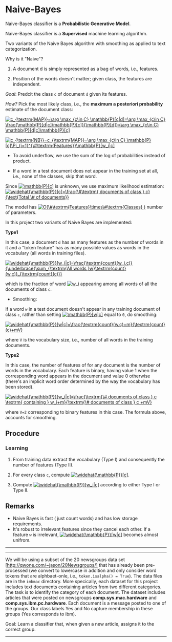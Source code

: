 # Naive-Bayes

Naive-Bayes classifier is a **Probabilistic Generative Model**.

Naive-Bayes classifier is a **Supervised** machine learning algorithm.
 
 Two variants of the Naive Bayes algorithm with smoothing as applied to text categorization.

 Why is it "Naive"?

   1. A document d is simply represented as a bag of words, i.e., features.
   
   2. Position of the words doesn't matter; given class, the features are independent.
   
    
 *Goal*: Predcit the class `c` of document `d` given its features.

 *How?* Pick the most likely class, i.e., the __maximum a posteriori probability__ estimate of the document class:

<a href="https://www.codecogs.com/eqnedit.php?latex=c_{\textrm{MAP}}=\arg&space;\max_{c\in&space;C}&space;\mathbb{P}[c|d]=\arg&space;\max_{c\in&space;C}&space;\frac{\mathbb{P}[d|c]\mathbb{P}[c]}{\mathbb{P}[d]}=\arg&space;\max_{c\in&space;C}&space;\mathbb{P}[d|c]\mathbb{P}[c]" target="_blank"><img src="https://latex.codecogs.com/gif.latex?c_{\textrm{MAP}}=\arg&space;\max_{c\in&space;C}&space;\mathbb{P}[c|d]=\arg&space;\max_{c\in&space;C}&space;\frac{\mathbb{P}[d|c]\mathbb{P}[c]}{\mathbb{P}[d]}=\arg&space;\max_{c\in&space;C}&space;\mathbb{P}[d|c]\mathbb{P}[c]" title="c_{\textrm{MAP}}=\arg \max_{c\in C} \mathbb{P}[c|d]=\arg \max_{c\in C} \frac{\mathbb{P}[d|c]\mathbb{P}[c]}{\mathbb{P}[d]}=\arg \max_{c\in C} \mathbb{P}[d|c]\mathbb{P}[c]" /></a>

<a href="https://www.codecogs.com/eqnedit.php?latex=c_{\textrm{NB}}=c_{\textrm{MAP}}=\arg&space;\max_{c\in&space;C}&space;\mathbb{P}[c]\Pi_{i=1}^{\&hash;\textrm{Features}}\mathbb{P}[w_i|c]" target="_blank"><img src="https://latex.codecogs.com/gif.latex?c_{\textrm{NB}}=c_{\textrm{MAP}}=\arg&space;\max_{c\in&space;C}&space;\mathbb{P}[c]\Pi_{i=1}^{\&hash;\textrm{Features}}\mathbb{P}[w_i|c]" title="c_{\textrm{NB}}=c_{\textrm{MAP}}=\arg \max_{c\in C} \mathbb{P}[c]\Pi_{i=1}^{\#\textrm{Features}}\mathbb{P}[w_i|c]" /></a>

* To avoid underflow, we use the sum of the log of probabilities instead of product.

* If a word in a test document does not appear in the training set at all, i.e., none of the classes, skip that word.

Since <a href="https://www.codecogs.com/eqnedit.php?latex=\mathbb{P}[c]" target="_blank"><img src="https://latex.codecogs.com/gif.latex?\mathbb{P}[c]" title="\mathbb{P}[c]" /></a> is unknown, we use maximum likelihood estimation: <a href="https://www.codecogs.com/eqnedit.php?latex=\widehat{\mathbb{P}}[c]=\frac{\&hash;\textrm{documents&space;of&space;class&space;}&space;c}{\text{Total&space;\&hash;&space;of&space;documents}}" target="_blank"><img src="https://latex.codecogs.com/gif.latex?\widehat{\mathbb{P}}[c]=\frac{\&hash;\textrm{documents&space;of&space;class&space;}&space;c}{\text{Total&space;\&hash;&space;of&space;documents}}" title="\widehat{\mathbb{P}}[c]=\frac{\#\textrm{ documents of class } c}{\text{Total \# of documents}}" /></a>

The model has <a href="https://www.codecogs.com/eqnedit.php?latex=O(\&hash;\textrm{Features}\times\&hash;\textrm{Classes}&space;)" target="_blank"><img src="https://latex.codecogs.com/gif.latex?O(\&hash;\textrm{Features}\times\&hash;\textrm{Classes}&space;)" title="O(\#\textrm{Features}\times\#\textrm{Classes} )" /></a> number of parameters.

In this project two variants of Naive Bayes are implemented: 

  __Type1__ 
  
   In this case, a document `d` has as many features as the number of words in it and a "token feature" has as many possible values as words in the vocabulary (all words in training files).
   
<a href="https://www.codecogs.com/eqnedit.php?latex=\widehat{\mathbb{P}}[w_i|c]=\frac{\textrm{count}(w_i,c)}{\underbrace{\sum_{\textrm{All&space;words&space;}w}\textrm{count}(w,c)}_{\textrm{count}(c)}}" target="_blank"><img src="https://latex.codecogs.com/gif.latex?\widehat{\mathbb{P}}[w_i|c]=\frac{\textrm{count}(w_i,c)}{\underbrace{\sum_{\textrm{All&space;words&space;}w}\textrm{count}(w,c)}_{\textrm{count}(c)}}" title="\widehat{\mathbb{P}}[w_i|c]=\frac{\textrm{count}(w_i,c)}{\underbrace{\sum_{\textrm{All words }w}\textrm{count}(w,c)}_{\textrm{count}(c)}}" /></a>
  
  which is the fraction of word <a href="https://www.codecogs.com/eqnedit.php?latex=w_i" target="_blank"><img src="https://latex.codecogs.com/gif.latex?w_i" title="w_i" /></a> appearing among all words of all the documents of class `c`.
  
  * Smoothing:
  
  If a word `w` in a test document doesn't appear in any training document of class `c`, rather than setting <a href="https://www.codecogs.com/eqnedit.php?latex=\mathbb{P}[w|c]" target="_blank"><img src="https://latex.codecogs.com/gif.latex?\mathbb{P}[w|c]" title="\mathbb{P}[w|c]" /></a> equal to `0`, do smoothing:
  
  <a href="https://www.codecogs.com/eqnedit.php?latex=\widehat{\mathbb{P}}[w|c]=\frac{\textrm{count}(w,c)&plus;m}{\textrm{count}(c)&plus;mV}" target="_blank"><img src="https://latex.codecogs.com/gif.latex?\widehat{\mathbb{P}}[w|c]=\frac{\textrm{count}(w,c)&plus;m}{\textrm{count}(c)&plus;mV}" title="\widehat{\mathbb{P}}[w|c]=\frac{\textrm{count}(w,c)+m}{\textrm{count}(c)+mV}" /></a>
  
  where `V` is the vocabulary size, i.e., number of all words in the training documents.
  
  __Type2__ 
  
   In this case, the number of features of for any document is the number of words in the vocabulary. Each feature is binary, having value 1 when the corresponding word appears in the document and value 0 otherwise (there's an implicit word order determined by the way the vocabulary has been stored).

<a href="https://www.codecogs.com/eqnedit.php?latex=\widehat{\mathbb{P}}[w_i|c]=\frac{\textrm{\&hash;&space;documents&space;of&space;class&space;}&space;c&space;\textrm{&space;containing&space;}&space;w_i&plus;m}{\textrm{\&hash;&space;documents&space;of&space;class&space;}&space;c&space;&plus;mV}" target="_blank"><img src="https://latex.codecogs.com/gif.latex?\widehat{\mathbb{P}}[w_i|c]=\frac{\textrm{\&hash;&space;documents&space;of&space;class&space;}&space;c&space;\textrm{&space;containing&space;}&space;w_i&plus;m}{\textrm{\&hash;&space;documents&space;of&space;class&space;}&space;c&space;&plus;mV}" title="\widehat{\mathbb{P}}[w_i|c]=\frac{\textrm{\# documents of class } c \textrm{ containing } w_i+m}{\textrm{\# documents of class } c +mV}" /></a>

where `V=2` corresponding to binary features in this case. The formula above, accounts for smoothing.

## Procedure

### Learning

 1. From training data extract the vocabulary (Type I) and consequently the number of features (Type II).
 
 2. For every class `c`, compute <a href="https://www.codecogs.com/eqnedit.php?latex=\widehat{\mathbb{P}}[c]" target="_blank"><img src="https://latex.codecogs.com/gif.latex?\widehat{\mathbb{P}}[c]" title="\widehat{\mathbb{P}}[c]" /></a>.
 
 3. Compute <a href="https://www.codecogs.com/eqnedit.php?latex=\widehat{\mathbb{P}}[w_i|c]" target="_blank"><img src="https://latex.codecogs.com/gif.latex?\widehat{\mathbb{P}}[w_i|c]" title="\widehat{\mathbb{P}}[w_i|c]" /></a> according to either Type I or Type II.

## Remarks

 * Naive Bayes is fast ( just count words) and has low storage requirements. 
 * It's robust to irrelevant features since they cancel each other. If a feature `w` is irrelevant, <a href="https://www.codecogs.com/eqnedit.php?latex=\widehat{\mathbb{P}}[w|c]" target="_blank"><img src="https://latex.codecogs.com/gif.latex?\widehat{\mathbb{P}}[w|c]" title="\widehat{\mathbb{P}}[w|c]" /></a> becomes almost unifrom.

---
---

We will be using a subset of the 20 newsgroups data set [http://qwone.com/~jason/20Newsgroups/] that has already been pre-processed (we convert to lowercase in addition and only consider word tokens that are alphbaet-onle, i.e., `token.isalpha() = True`). The data files are in the `imbmac` directory. More specically, each dataset for this project includes text documents containing articles from two different categories. The task is to identify the category of each document. The dataset includes articles that were posted on newsgroups **comp.sys.mac.hardware** and **comp.sys.ibm.pc.hardware**. Each document is a message posted to one of the groups. Our class labels Yes and No capture membership in these groups (Yes corresponds to ibm).

Goal: Learn a classifier that, when given a new article, assigns it to the correct group.

---
[//]: # (The script `learning_curves.m` generates 4 learning curves for ibmmac dataset for each variant of Baive-Bayes, Type1 and Type2, without smoothing, m=0, and with Laplace Smoothing, m=1. This produces 4 plots of accuracy on the test set versus 10 different training set sizes 0.1N, 0.2N, ..., 0.9N, and N.)
